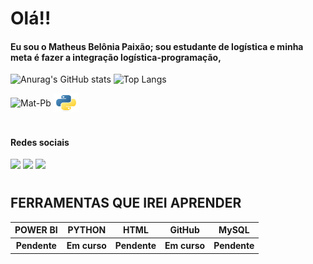 <html lang="pt-BR">
<h1>Olá!!</h1>

<h4>Eu sou o Matheus Belônia Paixão; sou estudante de logística e minha meta é fazer a integração logística-programação, </h4>

![Anurag's GitHub stats](https://github-readme-stats.vercel.app/api?username=Matheus-Belonia&show_icons=true&theme=radical)
![Top Langs](https://github-readme-stats.vercel.app/api/top-langs/?username=Matheus-Belonia&layout=compact&theme=radical)

<div>
  <img align="center" alt="Mat-Pb" height="30" width="60" src="https://marcas-logos.net/wp-content/uploads/2022/08/Microsoft-Power-BI-Logo.png">
  <img align="center" alt="Mat-Python" height="30" width="40" src="https://raw.githubusercontent.com/devicons/devicon/master/icons/python/python-original.svg">
</div>

#

<div> 
  <h4>Redes sociais</h4>
  
  <a href="https://instagram.com/matheus_belonia" target="_blank"><img src="https://img.shields.io/badge/-Instagram-%23E4405F?style=for-the-badge&logo=instagram&logoColor=white" target="_blank"></a>
  <a href = "mailto:matheusbelonia@gmail.com"><img src="https://img.shields.io/badge/-Gmail-%23333?style=for-the-badge&logo=gmail&logoColor=white" target="_blank"></a>
  <a href="https://www.linkedin.com/in/matheus-belônia-paixão-4b817225a/" target="_blank"><img src="https://img.shields.io/badge/-LinkedIn-%230077B5?style=for-the-badge&logo=linkedin&logoColor=white" target="_blank"></a> 
</div>

#

<h2>FERRAMENTAS QUE IREI APRENDER</h2>
<table>
  <head>
    <th>POWER BI</th>
    <th>PYTHON</th>
    <th>HTML</th>
    <th>GitHub</th>
    <th>MySQL</th>
  </head>
  <body>
    <tr>
      <th>Pendente</th>
      <th>Em curso</th>
      <th>Pendente</th>
      <th>Em curso</th>
      <th>Pendente</th>
    </tr>
  </body>
    
